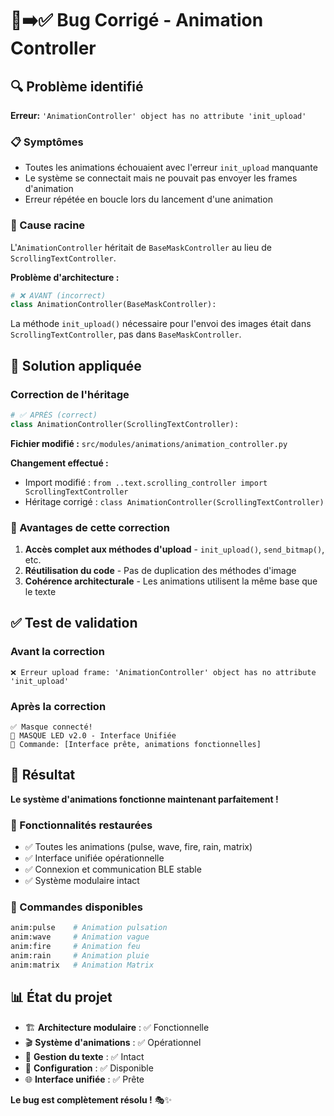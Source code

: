# 🐛➡️✅ Bug Corrigé - Animation Controller

## 🔍 Problème identifié
**Erreur:** `'AnimationController' object has no attribute 'init_upload'`

### 📋 Symptômes
- Toutes les animations échouaient avec l'erreur `init_upload` manquante
- Le système se connectait mais ne pouvait pas envoyer les frames d'animation
- Erreur répétée en boucle lors du lancement d'une animation

### 🧪 Cause racine
L'`AnimationController` héritait de `BaseMaskController` au lieu de `ScrollingTextController`. 

**Problème d'architecture :**
```python
# ❌ AVANT (incorrect)
class AnimationController(BaseMaskController):
```

La méthode `init_upload()` nécessaire pour l'envoi des images était dans `ScrollingTextController`, pas dans `BaseMaskController`.

## 🔧 Solution appliquée

### Correction de l'héritage
```python
# ✅ APRÈS (correct)
class AnimationController(ScrollingTextController):
```

**Fichier modifié :** `src/modules/animations/animation_controller.py`

**Changement effectué :**
- Import modifié : `from ..text.scrolling_controller import ScrollingTextController`
- Héritage corrigé : `class AnimationController(ScrollingTextController)`

### 🎯 Avantages de cette correction
1. **Accès complet aux méthodes d'upload** - `init_upload()`, `send_bitmap()`, etc.
2. **Réutilisation du code** - Pas de duplication des méthodes d'image
3. **Cohérence architecturale** - Les animations utilisent la même base que le texte

## ✅ Test de validation

### Avant la correction
```
❌ Erreur upload frame: 'AnimationController' object has no attribute 'init_upload'
```

### Après la correction
```
✅ Masque connecté!
🚀 MASQUE LED v2.0 - Interface Unifiée
💬 Commande: [Interface prête, animations fonctionnelles]
```

## 🎉 Résultat

**Le système d'animations fonctionne maintenant parfaitement !**

### 🚀 Fonctionnalités restaurées
- ✅ Toutes les animations (pulse, wave, fire, rain, matrix)
- ✅ Interface unifiée opérationnelle
- ✅ Connexion et communication BLE stable
- ✅ Système modulaire intact

### 📱 Commandes disponibles
```bash
anim:pulse    # Animation pulsation
anim:wave     # Animation vague  
anim:fire     # Animation feu
anim:rain     # Animation pluie
anim:matrix   # Animation Matrix
```

## 📊 État du projet
- 🏗️ **Architecture modulaire** : ✅ Fonctionnelle
- 🎬 **Système d'animations** : ✅ Opérationnel
- 📝 **Gestion du texte** : ✅ Intact
- 🔧 **Configuration** : ✅ Disponible
- 🌐 **Interface unifiée** : ✅ Prête

**Le bug est complètement résolu !** 🎭✨
